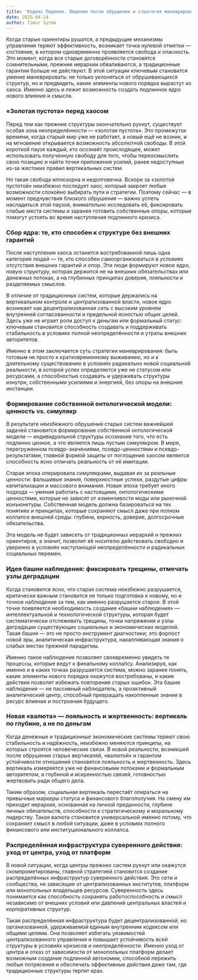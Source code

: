 ```yaml
---
title: 'Кодекс Падения. Видение после обрушения и стратегия маневрирования'
date: 2025-04-14
author: Timur Syrma 
---
```


Когда старые ориентиры рушатся, а предыдущие механизмы управления теряют эффективность, возникает точка нулевой отметки — состояние, в котором одновременно проявляется свобода и опасность. Это момент, когда все старые договорённости становятся сомнительными, прежние иерархии обваливаются, а традиционные гарантии больше не действуют. В этой ситуации ключевым становится умение маневрировать: не только уклоняться от обрушивающихся структур, но и предвидеть, какие элементы нового порядка вырастут из хаоса. Именно здесь и лежит возможность создать подлинное ядро нового влияния и смысла.

### «Золотая пустота» перед хаосом

Перед тем как прежние структуры окончательно рухнут, существует особая зона неопределённости — «золотая пустота». Это промежуток времени, когда старый мир уже не работает, а новый ещё не возник, и на мгновение открывается возможность абсолютной свободы. В этой короткой паузе каждый, кто осознаёт происходящее, может использовать полученную свободу для того, чтобы переосмыслить свою позицию и найти точки приложения усилий, ранее недоступные из-за жестоких правил вертикальных систем.

Но такая свобода иллюзорна и недолговечна. Вскоре за «золотой пустотой» неизбежно последует хаос, который закроет любые возможности спокойно выбирать пути и стратегии. Поэтому сейчас — в момент предчувствия близкого обрушения — важно успеть насладиться этой паузой, внимательно исследовать её, фиксировать слабые места системы и заранее готовить собственные опоры, которые помогут устоять во время наступления подлинного кризиса.

### Сбор ядра: те, кто способен к структуре без внешних гарантий

После наступления хаоса останется востребованной лишь одна категория людей — те, кто способен самоорганизоваться в условиях отсутствия внешних гарантий и опор. Эти люди формируют новое ядро, новую структуру, которая держится не на внешних обязательствах или денежных потоках, а на глубинных принципах доверия, лояльности и разделяемых смыслов.

В отличие от традиционных систем, которые держались на вертикальном контроле и централизованной власти, новое ядро возникает как децентрализованная сеть с высоким уровнем внутренней согласованности и предельной ясностью общих целей. Здесь уже не играет роли доступ к деньгам или формальный статус: ключевым становится способность создавать и поддерживать стабильность в условиях полной неопределённости и утраты внешних авторитетов.

Именно в этом заключается суть стратегии маневрирования: быть готовым не просто к кратковременному выживанию, но и к длительному существованию в условиях радикально новой социальной реальности, в которой успех определяется уже не статусом или ресурсами, а способностью создавать и удерживать структуры изнутри, собственными усилиями и энергией, без опоры на внешние инстанции.

### Формирование собственной онтологической модели: ценность vs. симулякр

В результате неизбежного обрушения старых систем важнейшей задачей становится формирование собственной онтологической модели — индивидуальной структуры осознания того, что есть подлинно ценное, а что является лишь пустым симулякром. В мире, перегруженном псевдо-значениями, псевдо-ценностями и псевдо-результатами, главной формой защиты от поглощения хаосом является способность ясно отличать реальность от её имитации.

Старая эпоха оперировала симулякрами, выдавая их за реальные ценности: фальшивые знания, поверхностные успехи, раздутые цифры капитализации и массового внимания. Новая эпоха требует иного подхода — умения работать с настоящими, онтологическими ценностями, которые не зависят от изменчивости моды или рыночной конъюнктуры. Собственная модель должна базироваться на тех понятиях и принципах, которые сохраняют смысл даже при полном коллапсе внешней среды: глубина, верность, доверие, долгосрочные обязательства.

Эта модель не будет зависеть от традиционных иерархий и прежних ориентиров, а значит, позволит её носителю действовать свободно и уверенно в условиях наступающей неопределённости и радикальных социальных перемен.

### Идея башни наблюдения: фиксировать трещины, отмечать узлы деградации

Когда становится ясно, что старая система неизбежно разрушается, критически важным становится не только подготовка к новому, но и точное наблюдение за тем, как именно разрушается старое. В этой точке появляется необходимость создания «башни наблюдения» — интеллектуальной и технологической структуры, которая будет систематически отслеживать трещины, точки напряжения и узлы деградации существующих социальных и экономических моделей. Такая башня — это не просто инструмент диагностики; это форпост новой эры, аналитическая инфраструктура, накапливающая знания о слабых местах прежней парадигмы.

Именно такое наблюдение позволяет своевременно увидеть те процессы, которые ведут к финальному коллапсу. Анализируя, как именно и в каких точках разрушается система, можно заранее понять, какие элементы нового порядка окажутся востребованы, и какие действия позволят избежать повторения старых ошибок. Эта башня наблюдения — не пассивный наблюдатель, а проактивный аналитический центр, способный превращать накопленные знания в ресурс влияния и построения будущего.

### Новая «валюта» — лояльность и жертвенность: вертикаль по глубине, а не по деньгам

Когда денежные и традиционные экономические системы теряют свою стабильность и надёжность, неизбежно меняются принципы, на которых строятся человеческие связи. В новой реальности, возникшей после обрушения старых вертикалей, «валютой» и гарантом устойчивости отношений становятся лояльность и жертвенность. Здесь вертикаль измеряется уже не финансовыми потоками и формальным авторитетом, а глубиной и искренностью связей, готовностью жертвовать ради общего дела.

Таким образом, социальная вертикаль перестаёт опираться на привычные маркеры статуса и финансового благополучия. На смену им приходит иерархия, основанная на личной преданности, глубине личных обязательств, способности к стратегическому и моральному лидерству. Такая валюта становится универсальной именно потому, что сохраняет смысл в любой ситуации, даже в условиях полного финансового или институционального коллапса.

### Распределённая инфраструктура суверенного действия: уход от центра, уход от платформ

В новой ситуации, когда центры прежних систем рухнут или окажутся скомпрометированы, главной стратегией становится создание распределённых инфраструктур суверенного действия. Это сети и сообщества, не зависящие от централизованных институтов, платформ или монопольных владельцев ресурсов. Суверенность здесь понимается как способность сохранять работоспособность и смысл независимо от внешних условий или давлений центральных властей и корпоративных структур.

Такая распределённая инфраструктура будет децентрализованной, но организованной, удерживаемой единым внутренним кодексом или общими целями. Она позволяет избегать уязвимостей централизованного управления и повышает устойчивость всей структуры в условиях кризисов и неопределённости. Именно уход от центра и отказ от зависимости от монопольных платформ делает возможным создание подлинной автономии, способной пережить любые потрясения и обеспечить эффективные действия даже там, где традиционные структуры терпят крах.